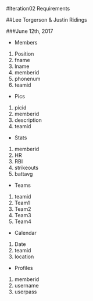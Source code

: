 #Iteration02 Requirements

##Lee Torgerson & Justin Ridings

###June 12th, 2017


- Members
1. Position
1. fname
1. lname
1. memberid
1. phonenum
1. teamid

- Pics
1. picid
1. memberid
1. description
1. teamid


- Stats
1. memberid
1. HR
1. RBI
1. strikeouts
1. battavg

- Teams
1. teamid
1. Team1
1. Team2
1. Team3
1. Team4

- Calendar
1. Date
1. teamid
1. location

- Profiles
1. memberid
1. username
1. userpass


